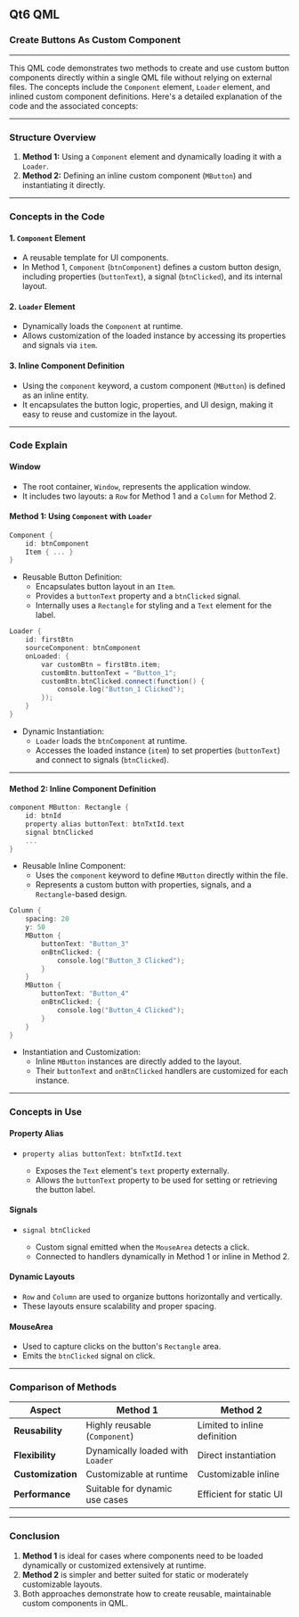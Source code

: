## Qt6 QML

### Create Buttons As Custom Component

-----------------

This QML code demonstrates two methods to create and use custom button components directly within a single QML file without relying on external files. The concepts include the `Component` element, `Loader` element, and inlined custom component definitions. Here's a detailed explanation of the code and the associated concepts:

------

### **Structure Overview**

1. **Method 1:** Using a `Component` element and dynamically loading it with a `Loader`.
2. **Method 2:** Defining an inline custom component (`MButton`) and instantiating it directly.

------

### **Concepts in the Code**

#### **1. `Component` Element**

- A reusable template for UI components.
- In Method 1, `Component` (`btnComponent`) defines a custom button design, including properties (`buttonText`), a signal (`btnClicked`), and its internal layout.

#### **2. `Loader` Element**

- Dynamically loads the `Component` at runtime.
- Allows customization of the loaded instance by accessing its properties and signals via `item`.

#### **3. Inline Component Definition**

- Using the `component` keyword, a custom component (`MButton`) is defined as an inline entity.
- It encapsulates the button logic, properties, and UI design, making it easy to reuse and customize in the layout.

------

### **Code Explain**

#### **Window**

- The root container, `Window`, represents the application window.
- It includes two layouts: a `Row` for Method 1 and a `Column` for Method 2.

#### **Method 1: Using `Component` with `Loader`**

```c++
Component {
    id: btnComponent
    Item { ... }
}
```

- Reusable Button Definition:
  - Encapsulates button layout in an `Item`.
  - Provides a `buttonText` property and a `btnClicked` signal.
  - Internally uses a `Rectangle` for styling and a `Text` element for the label.

```c++
Loader {
    id: firstBtn
    sourceComponent: btnComponent
    onLoaded: {
        var customBtn = firstBtn.item;
        customBtn.buttonText = "Button_1";
        customBtn.btnClicked.connect(function() {
            console.log("Button_1 Clicked");
        });
    }
}
```

- Dynamic Instantiation:
  - `Loader` loads the `btnComponent` at runtime.
  - Accesses the loaded instance (`item`) to set properties (`buttonText`) and connect to signals (`btnClicked`).

------

#### **Method 2: Inline Component Definition**

```c++
component MButton: Rectangle {
    id: btnId
    property alias buttonText: btnTxtId.text
    signal btnClicked
    ...
}
```

- Reusable Inline Component:
  - Uses the `component` keyword to define `MButton` directly within the file.
  - Represents a custom button with properties, signals, and a `Rectangle`-based design.

```c++
Column {
    spacing: 20
    y: 50
    MButton {
        buttonText: "Button_3"
        onBtnClicked: {
            console.log("Button_3 Clicked");
        }
    }
    MButton {
        buttonText: "Button_4"
        onBtnClicked: {
            console.log("Button_4 Clicked");
        }
    }
}
```

- Instantiation and Customization:
  - Inline `MButton` instances are directly added to the layout.
  - Their `buttonText` and `onBtnClicked` handlers are customized for each instance.

------

### **Concepts in Use**

#### **Property Alias**

- ```
  property alias buttonText: btnTxtId.text
  ```

  - Exposes the `Text` element's `text` property externally.
  - Allows the `buttonText` property to be used for setting or retrieving the button label.

#### **Signals**

- ```
  signal btnClicked
  ```

  - Custom signal emitted when the `MouseArea` detects a click.
  - Connected to handlers dynamically in Method 1 or inline in Method 2.

#### **Dynamic Layouts**

- `Row` and `Column` are used to organize buttons horizontally and vertically.
- These layouts ensure scalability and proper spacing.

#### **MouseArea**

- Used to capture clicks on the button's `Rectangle` area.
- Emits the `btnClicked` signal on click.

------

### **Comparison of Methods**

| Aspect            | Method 1                         | Method 2                     |
| ----------------- | -------------------------------- | ---------------------------- |
| **Reusability**   | Highly reusable (`Component`)    | Limited to inline definition |
| **Flexibility**   | Dynamically loaded with `Loader` | Direct instantiation         |
| **Customization** | Customizable at runtime          | Customizable inline          |
| **Performance**   | Suitable for dynamic use cases   | Efficient for static UI      |

------

### **Conclusion**

1. **Method 1** is ideal for cases where components need to be loaded dynamically or customized extensively at runtime.
2. **Method 2** is simpler and better suited for static or moderately customizable layouts.
3. Both approaches demonstrate how to create reusable, maintainable custom components in QML.
